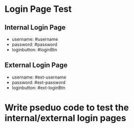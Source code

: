 # Login Page Test

## Internal Login Page
- username: #username
- password: #password
- loginbutton: #loginBtn

## External Login Page
- username: #ext-username
- password: #ext-password
- loginbutton: #ext-loginBtn

# Write pseduo code to test the internal/external login pages

